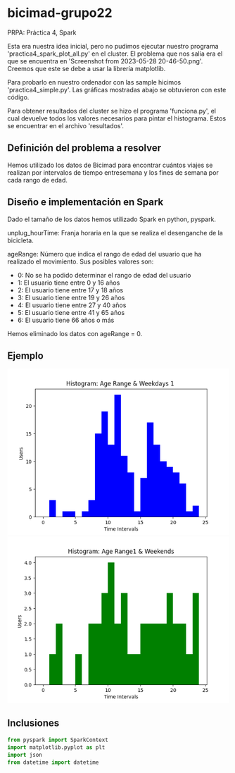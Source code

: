 # bicimad-grupo22
PRPA: Práctica 4, Spark

Esta era nuestra idea inicial, pero no pudimos ejecutar nuestro programa 'practica4_spark_plot_all.py' en el cluster. El problema que nos salía era el que se encuentra en 'Screenshot from 2023-05-28 20-46-50.png'. Creemos que este se debe a usar la librería matplotlib.

Para probarlo en nuestro ordenador con las sample hicimos 'practica4_simple.py'. Las gráficas mostradas abajo se obtuvieron con este código.

Para obtener resultados del cluster se hizo el programa 'funciona.py', el cual devuelve todos los valores necesarios para pintar el histograma. Estos se encuentrar en el archivo 'resultados'.
## Definición del problema a resolver
Hemos utilizado los datos de Bicimad para encontrar cuántos viajes se realizan por intervalos de tiempo entresemana y los fines de semana por cada rango de edad.  
## Diseño e implementación en Spark
Dado el tamaño de los datos hemos utilizado Spark en python, pyspark. 

unplug_hourTime: Franja horaria en la que se realiza el desenganche de la bicicleta. 

ageRange: Número que indica el rango de edad del usuario que ha realizado el movimiento. Sus posibles valores son:
- 0: No se ha podido determinar el rango de edad del usuario
- 1: El usuario tiene entre 0 y 16 años
- 2: El usuario tiene entre 17 y 18 años
- 3: El usuario tiene entre 19 y 26 años
- 4: El usuario tiene entre 27 y 40 años
- 5: El usuario tiene entre 41 y 65 años
- 6: El usuario tiene 66 años o más 

Hemos eliminado los datos con ageRange = 0.
## Ejemplo
![Histograma](histo_weekdays_1.png)
![Histograma](histo_weekends_1.png)


## Inclusiones
```python
from pyspark import SparkContext
import matplotlib.pyplot as plt
import json
from datetime import datetime
```

